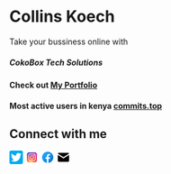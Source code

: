 # Collins Koech
<p>Take your bussiness online with</p>
<h5>CokoBox Tech Solutions</h5>
<h4>Check out <a href="https://collinskoechportfolio.web.app">My Portfolio</a></h4>
<h4>Most active users in kenya <a href="https://commits.top/kenya.html">commits.top</a></h4>
<h2>Connect with me </h2>
<a href="https://twitter.com/itskenyancoko"><img src="twitter.png" width="24px" height="24px"></a>
<a href="https://instagram.com/__co_ko_"><img src="instagram.png" width="24px" height="24px"></a>
<a href="https://facebook.com/collins.koech.169"><img src="facebook.png" width="24px" height="24px"></a>
<a href="mailto:kenyadevco@gmail.com" target="blank"><img src="mail.png" width="24px" height="24px"></a>